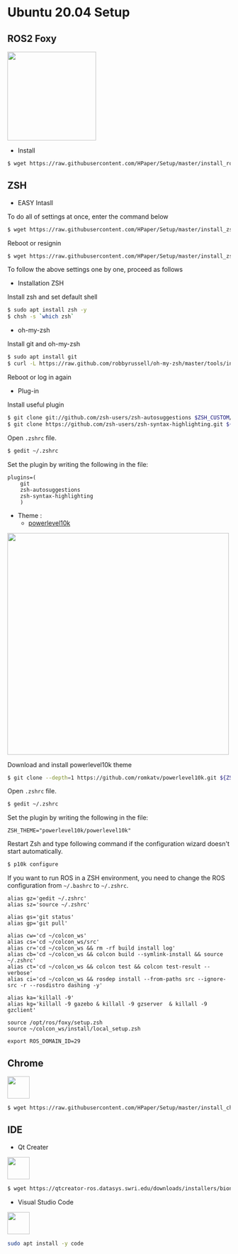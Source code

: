 # Ubuntu 20.04 Setup

## ROS2 Foxy

<img src="https://t1.daumcdn.net/cfile/tistory/9997E4425EDC99272C" width="200">

- Install
``` bash
$ wget https://raw.githubusercontent.com/HPaper/Setup/master/install_ros2_foxy.sh && chmod 755 ./install_ros2_foxy.sh && ./install_ros2_foxy.sh
```

## ZSH
- EASY Intasll

To do all of settings at once, enter the command below
``` bash
$ wget https://raw.githubusercontent.com/HPaper/Setup/master/install_zsh_part1.sh && chmod 755 ./install_zsh_part1.sh && ./install_zsh_part1.sh
```
Reboot or resignin
``` bash
$ wget https://raw.githubusercontent.com/HPaper/Setup/master/install_zsh_part2.sh && chmod 755 ./install_zsh_part2.sh && ./install_zsh_part2.sh
```

To follow the above settings one by one, proceed as follows
- Installation ZSH

Install zsh and set default shell
``` bash
$ sudo apt install zsh -y 
$ chsh -s `which zsh`
```

- oh-my-zsh

Install git and oh-my-zsh
``` bash
$ sudo apt install git
$ curl -L https://raw.github.com/robbyrussell/oh-my-zsh/master/tools/install.sh | sh
```
Reboot or log in again

- Plug-in

Install useful plugin
``` bash
$ git clone git://github.com/zsh-users/zsh-autosuggestions $ZSH_CUSTOM/plugins/zsh-autosuggestions --depth=1
$ git clone https://github.com/zsh-users/zsh-syntax-highlighting.git ${ZSH_CUSTOM:-~/.oh-my-zsh/custom}/plugins/zsh-syntax-highlighting --depth=1
```

Open `.zshrc` file.
``` bash
$ gedit ~/.zshrc
```

Set the plugin by writing the following in the file:
```
plugins=(
    git
    zsh-autosuggestions
    zsh-syntax-highlighting
    )
```

- Theme :
    - [powerlevel10k](https://github.com/romkatv/powerlevel10k#try-it-out)

<img src="https://raw.githubusercontent.com/romkatv/powerlevel10k-media/master/prompt-styles-high-contrast.png" width="500">


Download and install powerlevel10k theme
``` bash
$ git clone --depth=1 https://github.com/romkatv/powerlevel10k.git ${ZSH_CUSTOM:-~/.oh-my-zsh/custom}/themes/powerlevel10k
```
Open `.zshrc` file.
``` bash
$ gedit ~/.zshrc
```
Set the plugin by writing the following in the file:
```
ZSH_THEME="powerlevel10k/powerlevel10k"
```
Restart Zsh and type following command if the configuration wizard doesn't start automatically.
``` bash
$ p10k configure
```

If you want to run ROS in a ZSH environment, you need to change the ROS configuration from `~/.bashrc` to `~/.zshrc`.
```
alias gz='gedit ~/.zshrc'
alias sz='source ~/.zshrc'

alias gs='git status'
alias gp='git pull'

alias cw='cd ~/colcon_ws'
alias cs='cd ~/colcon_ws/src'
alias cr='cd ~/colcon_ws && rm -rf build install log'
alias cb='cd ~/colcon_ws && colcon build --symlink-install && source ~/.zshrc'
alias ct='cd ~/colcon_ws && colcon test && colcon test-result --verbose'
alias ci='cd ~/colcon_ws && rosdep install --from-paths src --ignore-src -r --rosdistro dashing -y'

alias ka='killall -9'
alias kg='killall -9 gazebo & killall -9 gzserver  & killall -9 gzclient'

source /opt/ros/foxy/setup.zsh
source ~/colcon_ws/install/local_setup.zsh

export ROS_DOMAIN_ID=29
```


## Chrome

<img src="https://upload.wikimedia.org/wikipedia/commons/thumb/a/a5/Google_Chrome_icon_%28September_2014%29.svg/1024px-Google_Chrome_icon_%28September_2014%29.svg.png" width="50">

``` bash
$ wget https://raw.githubusercontent.com/HPaper/Setup/master/install_chrome.sh && chmod 755 ./install_chrome.sh && ./install_chrome.sh
```


## IDE
- Qt Creater

<img src="https://upload.wikimedia.org/wikipedia/commons/thumb/0/0b/Qt_logo_2016.svg/1024px-Qt_logo_2016.svg.png" width="50">

``` bash
$ wget https://qtcreator-ros.datasys.swri.edu/downloads/installers/bionic/qtcreator-ros-bionic-latest-online-installer.run && chmod u+x qtcreator-ros-bionic-latest-online-installer.run && ./qtcreator-ros-bionic-latest-online-installer.run
```
- Visual Studio Code

<img src="https://upload.wikimedia.org/wikipedia/commons/thumb/9/9a/Visual_Studio_Code_1.35_icon.svg/1024px-Visual_Studio_Code_1.35_icon.svg.png" width="50">

``` bash
sudo apt install -y code
```